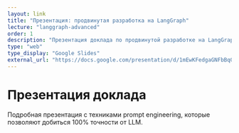 ```yaml
---
layout: link
title: "Презентация: продвинутая разработка на LangGraph"
lecture: "langgraph-advanced"
order: 1
description: "Презентация доклада по продвинутой разработке на LangGraph"
type: "web"
type_display: "Google Slides"
external_url: "https://docs.google.com/presentation/d/1mEwKFedgaGNFbBq0MDgjtVBi5oYQVSOLAW5htS_pV8c/edit?usp=sharing"
---
```


# Презентация доклада

Подробная презентация с техниками prompt engineering, которые позволяют добиться 100% точности от LLM. 